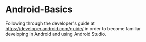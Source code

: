 # Android-Basics
Following through the developer's guide at https://developer.android.com/guide/ in order to become familiar developing in Android and using Android Studio.
